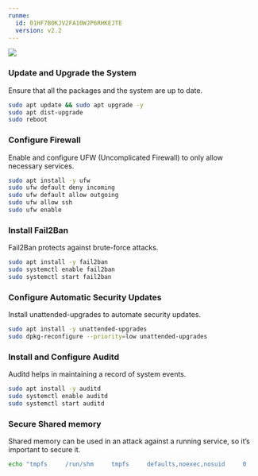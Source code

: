 ```yaml
---
runme:
  id: 01HF7B0KJV2FA10WJP6RHKEJTE
  version: v2.2
---
```


[![](https://badgen.net/badge/Open%20with/Runme/5B3ADF?icon=https://runme.dev/img/logo.svg)](https%3A%2F%2Fgithub.com%2Fstateful%2Fhardening-ubuntu-server%2Fblob%2Fmain%2FREADME.md)

### Update and Upgrade the System

Ensure that all the packages and the system are up to date.

```sh {"id":"01HF7B0KJV2FA10WJP6E14WW7T"}
sudo apt update && sudo apt upgrade -y
sudo apt dist-upgrade
sudo reboot
```

### Configure Firewall

Enable and configure UFW (Uncomplicated Firewall) to only allow necessary services.

```sh {"id":"01HF7B0KJV2FA10WJP6GCGST72"}
sudo apt install -y ufw
sudo ufw default deny incoming
sudo ufw default allow outgoing
sudo ufw allow ssh
sudo ufw enable
```

### Install Fail2Ban

Fail2Ban protects against brute-force attacks.

```sh {"id":"01HF7B0KJV2FA10WJP6J6QKFQV"}
sudo apt install -y fail2ban
sudo systemctl enable fail2ban
sudo systemctl start fail2ban
```

### Configure Automatic Security Updates

Install unattended-upgrades to automate security updates.

```sh {"id":"01HF7B0KJV2FA10WJP6NMPQ2DB"}
sudo apt install -y unattended-upgrades
sudo dpkg-reconfigure --priority=low unattended-upgrades
```

### Install and Configure Auditd

Auditd helps in maintaining a record of system events.

```sh {"id":"01HF7B0KJV2FA10WJP6NQEF7ET"}
sudo apt install -y auditd
sudo systemctl enable auditd
sudo systemctl start auditd

```

### Secure Shared memory

Shared memory can be used in an attack against a running service, so it’s important to secure it.

```sh {"id":"01HF7B0KJV2FA10WJP6QG9S9HJ"}
echo "tmpfs     /run/shm     tmpfs     defaults,noexec,nosuid     0     0" | sudo tee -a /etc/fstab
```
